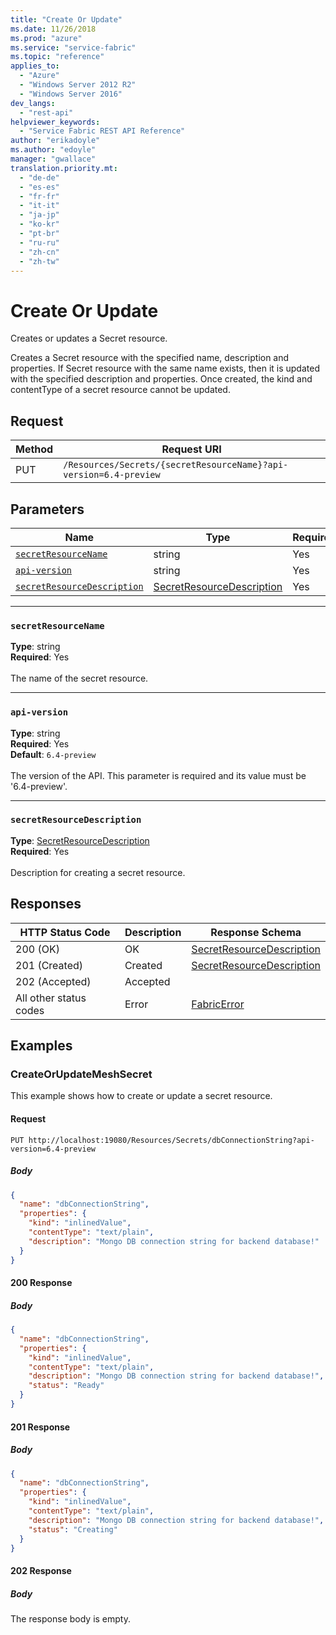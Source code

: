 ```yaml
---
title: "Create Or Update"
ms.date: 11/26/2018
ms.prod: "azure"
ms.service: "service-fabric"
ms.topic: "reference"
applies_to: 
  - "Azure"
  - "Windows Server 2012 R2"
  - "Windows Server 2016"
dev_langs: 
  - "rest-api"
helpviewer_keywords: 
  - "Service Fabric REST API Reference"
author: "erikadoyle"
ms.author: "edoyle"
manager: "gwallace"
translation.priority.mt: 
  - "de-de"
  - "es-es"
  - "fr-fr"
  - "it-it"
  - "ja-jp"
  - "ko-kr"
  - "pt-br"
  - "ru-ru"
  - "zh-cn"
  - "zh-tw"
---
```

# Create Or Update
Creates or updates a Secret resource.

Creates a Secret resource with the specified name, description and properties. If Secret resource with the same name exists, then it is updated with the specified description and properties. Once created, the kind and contentType of a secret resource cannot be updated.

## Request
| Method | Request URI |
| ------ | ----------- |
| PUT | `/Resources/Secrets/{secretResourceName}?api-version=6.4-preview` |


## Parameters
| Name | Type | Required | Location |
| --- | --- | --- | --- |
| [`secretResourceName`](#secretresourcename) | string | Yes | Path |
| [`api-version`](#api-version) | string | Yes | Query |
| [`secretResourceDescription`](#secretresourcedescription) | [SecretResourceDescription](sfclient-v64-model-secretresourcedescription.md) | Yes | Body |

____
### `secretResourceName`
__Type__: string <br/>
__Required__: Yes<br/>
<br/>
The name of the secret resource.

____
### `api-version`
__Type__: string <br/>
__Required__: Yes<br/>
__Default__: `6.4-preview` <br/>
<br/>
The version of the API. This parameter is required and its value must be '6.4-preview'.


____
### `secretResourceDescription`
__Type__: [SecretResourceDescription](sfclient-v64-model-secretresourcedescription.md) <br/>
__Required__: Yes<br/>
<br/>
Description for creating a secret resource.

## Responses

| HTTP Status Code | Description | Response Schema |
| --- | --- | --- |
| 200 (OK) | OK<br/> | [SecretResourceDescription](sfclient-v64-model-secretresourcedescription.md) |
| 201 (Created) | Created<br/> | [SecretResourceDescription](sfclient-v64-model-secretresourcedescription.md) |
| 202 (Accepted) | Accepted<br/> |  |
| All other status codes | Error<br/> | [FabricError](sfclient-v64-model-fabricerror.md) |

## Examples

### CreateOrUpdateMeshSecret

This example shows how to create or update a secret resource.

#### Request
```
PUT http://localhost:19080/Resources/Secrets/dbConnectionString?api-version=6.4-preview
```

##### Body
```json
{
  "name": "dbConnectionString",
  "properties": {
    "kind": "inlinedValue",
    "contentType": "text/plain",
    "description": "Mongo DB connection string for backend database!"
  }
}
```

#### 200 Response
##### Body
```json
{
  "name": "dbConnectionString",
  "properties": {
    "kind": "inlinedValue",
    "contentType": "text/plain",
    "description": "Mongo DB connection string for backend database!",
    "status": "Ready"
  }
}
```


#### 201 Response
##### Body
```json
{
  "name": "dbConnectionString",
  "properties": {
    "kind": "inlinedValue",
    "contentType": "text/plain",
    "description": "Mongo DB connection string for backend database!",
    "status": "Creating"
  }
}
```


#### 202 Response
##### Body
The response body is empty.